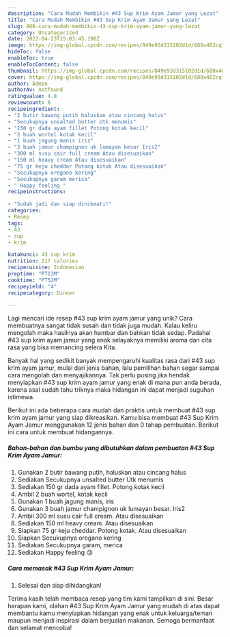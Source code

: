 ```yaml
---
description: "Cara Mudah Membikin #43 Sup Krim Ayam Jamur yang Lezat"
title: "Cara Mudah Membikin #43 Sup Krim Ayam Jamur yang Lezat"
slug: 866-cara-mudah-membikin-43-sup-krim-ayam-jamur-yang-lezat
category: Uncategorized
date: 2022-04-23T15:03:45.196Z
image: https://img-global.cpcdn.com/recipes/849e93d315102d1d/680x482cq70/43-sup-krim-ayam-jamur-foto-resep-utama.jpg
hideToc: false
enableToc: true
enableTocContent: false
thumbnail: https://img-global.cpcdn.com/recipes/849e93d315102d1d/680x482cq70/43-sup-krim-ayam-jamur-foto-resep-utama.jpg
cover: https://img-global.cpcdn.com/recipes/849e93d315102d1d/680x482cq70/43-sup-krim-ayam-jamur-foto-resep-utama.jpg
author: Admin
authorAv: notfound
ratingvalue: 4.8
reviewcount: 6
recipeingredient:
- "2 butir bawang putih haluskan atau cincang halus"
- "Secukupnya unsalted butter Utk menumis"
- "150 gr dada ayam fillet Potong kotak kecil"
- "2 buah wortel kotak kecil"
- "1 buah jagung manis iris"
- "3 buah jamur champignon uk lumayan besar Iris2"
- "300 ml susu cair full cream Atau disesuaikan"
- "150 ml heavy cream Atau disesuaikan"
- "75 gr keju cheddar Potong kotak Atau disesuaikan"
- "Secukupnya oregano kering"
- "Secukupnya garam merica"
- " Happy feeling "
recipeinstructions:

- "Sudah jadi dan siap dinikmati!"
categories:
- Resep
tags:
- 43
- sup
- krim

katakunci: 43 sup krim 
nutrition: 217 calories
recipecuisine: Indonesian
preptime: "PT13M"
cooktime: "PT52M"
recipeyield: "4"
recipecategory: Dinner

---
```





Lagi mencari ide resep #43 sup krim ayam jamur yang unik? Cara membuatnya sangat tidak susah dan tidak juga mudah. Kalau keliru mengolah maka hasilnya akan hambar dan bahkan tidak sedap. Padahal #43 sup krim ayam jamur yang enak selayaknya memiliki aroma dan cita rasa yang bisa memancing selera Kita.







Banyak hal yang sedikit banyak mempengaruhi kualitas rasa dari #43 sup krim ayam jamur, mulai dari jenis bahan, lalu pemilihan bahan segar sampai cara mengolah dan menyajikannya. Tak perlu pusing jika hendak menyiapkan #43 sup krim ayam jamur yang enak di mana pun anda berada, karena asal sudah tahu triknya maka hidangan ini dapat menjadi suguhan istimewa.






Berikut ini ada beberapa cara mudah dan praktis untuk membuat #43 sup krim ayam jamur yang siap dikreasikan. Kamu bisa membuat #43 Sup Krim Ayam Jamur menggunakan 12 jenis bahan dan 0 tahap pembuatan. Berikut ini cara untuk membuat hidangannya.

<!--inarticleads1-->

##### Bahan-bahan dan bumbu yang dibutuhkan dalam pembuatan #43 Sup Krim Ayam Jamur:

1. Gunakan 2 butir bawang putih, haluskan atau cincang halus
1. Sediakan Secukupnya unsalted butter Utk menumis
1. Sediakan 150 gr dada ayam fillet. Potong kotak kecil
1. Ambil 2 buah wortel, kotak kecil
1. Gunakan 1 buah jagung manis, iris
1. Gunakan 3 buah jamur champignon uk lumayan besar. Iris2
1. Ambil 300 ml susu cair full cream. Atau disesuaikan
1. Sediakan 150 ml heavy cream. Atau disesuaikan
1. Siapkan 75 gr keju cheddar. Potong kotak. Atau disesuaikan
1. Siapkan Secukupnya oregano kering
1. Sediakan Secukupnya garam, merica
1. Sediakan  Happy feeling 😘




<!--inarticleads2-->

##### Cara memasak #43 Sup Krim Ayam Jamur:


1. Selesai dan siap dihidangkan!



Terima kasih telah membaca resep yang tim kami tampilkan di sini. Besar harapan kami, olahan #43 Sup Krim Ayam Jamur yang mudah di atas dapat membantu kamu menyiapkan hidangan yang enak untuk keluarga/teman maupun menjadi inspirasi dalam berjualan makanan. Semoga bermanfaat dan selamat mencoba!
